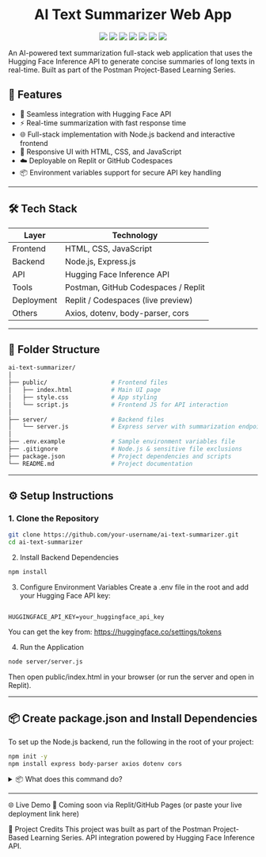 <h1 align="center">AI Text Summarizer Web App</h1>

<p align="center">
  <img src="https://img.shields.io/badge/backend-Node.js-blue?logo=node.js" />
  <img src="https://img.shields.io/badge/framework-Express.js-black?logo=express" />
  <img src="https://img.shields.io/badge/code-JavaScript-yellow?logo=javascript" />
  <img src="https://img.shields.io/badge/frontend-HTML-orange?logo=html5" />
  <img src="https://img.shields.io/badge/style-CSS-blue?logo=css3" />
  <img src="https://img.shields.io/badge/tool-Postman-orange?logo=postman" />
  <img src="https://img.shields.io/badge/API-HuggingFace-yellow?logo=huggingface" />
  
</p>



An AI-powered text summarization full-stack web application that uses the Hugging Face Inference API to generate concise summaries of long texts in real-time. Built as part of the Postman Project-Based Learning Series.

## 🚀 Features

- 🔗 Seamless integration with Hugging Face API
- ⚡ Real-time summarization with fast response time
- 🌐 Full-stack implementation with Node.js backend and interactive frontend
- 📱 Responsive UI with HTML, CSS, and JavaScript
- ☁️ Deployable on Replit or GitHub Codespaces
- 📦 Environment variables support for secure API key handling

---

## 🛠 Tech Stack

| Layer        | Technology                          |
|--------------|--------------------------------------|
| Frontend     | HTML, CSS, JavaScript               |
| Backend      | Node.js, Express.js                 |
| API          | Hugging Face Inference API          |
| Tools        | Postman, GitHub Codespaces / Replit |
| Deployment   | Replit / Codespaces (live preview)  |
| Others       | Axios, dotenv, body-parser, cors    |

---

## 📁 Folder Structure
```bash
ai-text-summarizer/
│
├── public/                  # Frontend files
│   ├── index.html           # Main UI page
│   ├── style.css            # App styling
│   └── script.js            # Frontend JS for API interaction
│
├── server/                  # Backend files
│   └── server.js            # Express server with summarization endpoint
│
├── .env.example             # Sample environment variables file
├── .gitignore               # Node.js & sensitive file exclusions
├── package.json             # Project dependencies and scripts
└── README.md                # Project documentation


```
---

## ⚙️ Setup Instructions

### 1. Clone the Repository

```bash
git clone https://github.com/your-username/ai-text-summarizer.git
cd ai-text-summarizer
```

2. Install Backend Dependencies
```bash
npm install
```
3. Configure Environment Variables
Create a .env file in the root and add your Hugging Face API key:

```env

HUGGINGFACE_API_KEY=your_huggingface_api_key
```
You can get the key from: https://huggingface.co/settings/tokens

4. Run the Application
```bash
node server/server.js
```
Then open public/index.html in your browser (or run the server and open in Replit).

---
## 📦 Create package.json and Install Dependencies

To set up the Node.js backend, run the following in the root of your project:

```bash
npm init -y
npm install express body-parser axios dotenv cors
```
<details>
  <summary>📦 What does this command do?</summary>

This will:

- 🗂 **Create a `package.json` file** with basic project metadata  
- 📦 **Install all required dependencies** for the backend server:
  - **`express`** – Web server framework  
  - **`body-parser`** – Parses JSON from incoming requests  
  - **`axios`** – Makes HTTP requests to Hugging Face API  
  - **`dotenv`** – Loads API keys securely from a `.env` file  
  - **`cors`** – Enables cross-origin requests between frontend and backend  

</details>

---
🌐 Live Demo
🔗 Coming soon via Replit/GitHub Pages (or paste your live deployment link here)

📌 Project Credits
This project was built as part of the Postman Project-Based Learning Series.
API integration powered by Hugging Face Inference API.



